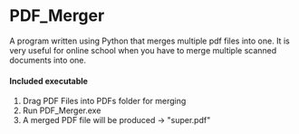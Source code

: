 # PDF_Merger
A program written using Python that merges multiple pdf files into one. It is very useful for online school when you have to merge multiple scanned documents into one.

<h4>Included executable</h4>

1. Drag PDF Files into PDFs folder for merging
2. Run PDF_Merger.exe
3. A merged PDF file will be produced -> "super.pdf"
